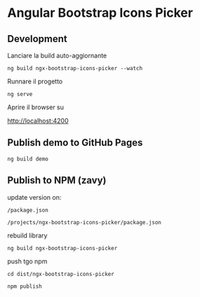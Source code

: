 # Angular Bootstrap Icons Picker

## Development

Lanciare la build auto-aggiornante

`ng build ngx-bootstrap-icons-picker --watch`

Runnare il progetto

`ng serve`

Aprire il browser su

[http://localhost:4200](http://localhost:4200)



## Publish demo to GitHub Pages

`ng build demo`

## Publish to NPM (zavy)

update version on:

`/package.json`

`/projects/ngx-bootstrap-icons-picker/package.json`

rebuild library

`ng build ngx-bootstrap-icons-picker`

push tgo npm

`cd dist/ngx-bootstrap-icons-picker`

`npm publish`
